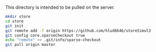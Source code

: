 This directory is intended to be pulled on the server.

```bash
mkdir store
cd store
git init
git remote add -f origin https://github.com/hlud6646/storeSimul3
git config core.sparseCheckout true
echo "remote" >> .git/info/sparse-checkout
git pull origin master
```


